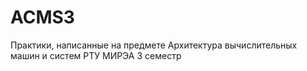 # ACMS3
Практики, написанные на предмете Архитектура вычислительных машин и систем РТУ МИРЭА 3 семестр
